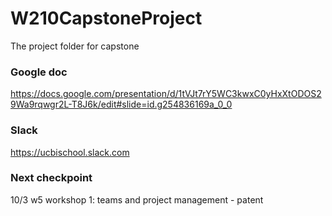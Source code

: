 # W210CapstoneProject
The project folder for capstone

### Google doc 
https://docs.google.com/presentation/d/1tVJt7rY5WC3kwxC0yHxXtODOS29Wa9rqwgr2L-T8J6k/edit#slide=id.g254836169a_0_0

### Slack 
https://ucbischool.slack.com

### Next checkpoint 
10/3      w5       workshop 1: teams and project management - patent